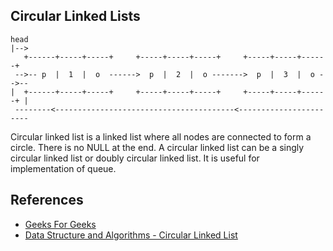 ## Circular Linked Lists

```
head
|-->
   +------+-----+-----+     +-----+-----+-----+     +-----+-----+------+
 -->-- p  |  1  |  o  ------>  p  |  2  |  o ------->  p  |  3  |  o -->--
|  +------+-----+-----+     +-----+-----+-----+     +-----+-----+------+ |
 --------<----------------------------------------<-----------------------

```
Circular linked list is a linked list where all nodes are connected to form a circle. There is no NULL at the end. A circular linked list can be a singly circular linked list or doubly circular linked list. It is useful for implementation of queue.

## References

- [Geeks For Geeks](geeksforgeeks.org)
- [Data Structure and Algorithms - Circular Linked List](http://www.geeksforgeeks.org/circular-linked-list/)
